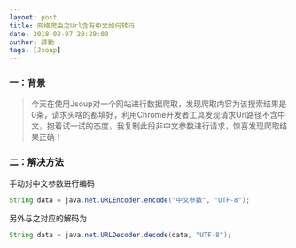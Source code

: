 ```yaml
---
layout: post
title: 网络爬虫之Url含有中文如何转码
date: 2018-02-07 20:29:00
author: 薛勤
tags: [Jsoup]
---
```

### 一：背景

> 今天在使用Jsoup对一个网站进行数据爬取，发现爬取内容为该搜索结果是0条，请求头啥的都填好，利用Chrome开发者工具发现请求Url路径不含中文，抱着试一试的态度，我复制此段非中文参数进行请求，惊喜发现爬取结果正确！

### 二：解决方法

手动对中文参数进行编码

```java
String data = java.net.URLEncoder.encode("中文参数", "UTF-8");
```

另外与之对应的解码为

```java
String data = java.net.URLDecoder.decode(data, "UTF-8");
```
